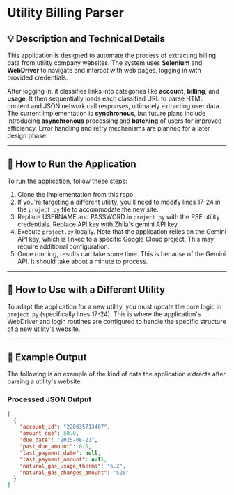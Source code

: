 # Utility Billing Parser

## 💡 Description and Technical Details

This application is designed to automate the process of extracting billing data from utility company websites.  The system uses **Selenium** and **WebDriver** to navigate and interact with web pages, logging in with provided credentials. 

After logging in, it classifies links into categories like **account**, **billing**, and **usage**. It then sequentially loads each classified URL to parse HTML content and JSON network call responses, ultimately extracting user data. The current implementation is **synchronous**, but future plans include introducing **asynchronous** processing and **batching** of users for improved efficiency. Error handling and retry mechanisms are planned for a later design phase.

-----

## 🚀 How to Run the Application

To run the application, follow these steps:

1.  Clone the implementation from this repo.
2.  If you're targeting a different utility, you'll need to modify lines 17-24 in the `project.py` file to accommodate the new site.
3.  Replace USERNAME and PASSWORD in `project.py` with the PSE utility credentials. Replace API key with Zhila's gemini API key.
3.  Execute `project.py` locally. Note that the application relies on the Gemini API key, which is linked to a specific Google Cloud project. This may require additional configuration.
4.  Once running, results can take some time. This is because of the Gemini API. It should take about a minute to process.

-----

## 🔌 How to Use with a Different Utility

To adapt the application for a new utility, you must update the core logic in `project.py` (specifically lines 17-24). This is where the application's WebDriver and login routines are configured to handle the specific structure of a new utility's website.

-----

## 📄 Example Output

The following is an example of the kind of data the application extracts after parsing a utility's website.

### **Processed JSON Output**

```json
[
  {
    "account_id": "220035713407",
    "amount_due": 50.0,
    "due_date": "2025-08-21",
    "past_due_amount": 0.0,
    "last_payment_date": null,
    "last_payment_amount": null,
    "natural_gas_usage_therms": "6.2",
    "natural_gas_charges_amount": "$20"
  }
]
```
